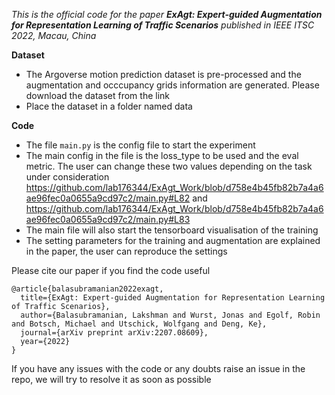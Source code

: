 *This is the official code for the paper **ExAgt: Expert-guided Augmentation for Representation Learning of Traffic Scenarios** published in IEEE ITSC 2022, Macau, China*


**Dataset**

* The Argoverse motion prediction dataset is pre-processed and the augmentation and occcupancy grids information are generated. Please download the dataset from the link <link>
* Place the dataset in a folder named data 

**Code**
* The file `main.py` is the config file to start the experiment
* The main config in the file is the loss_type to be used and the eval metric. The user can change these two values depending on the task under consideration https://github.com/lab176344/ExAgt_Work/blob/d758e4b45fb82b7a4a6ae96fec0a0655a9cd97c2/main.py#L82 and https://github.com/lab176344/ExAgt_Work/blob/d758e4b45fb82b7a4a6ae96fec0a0655a9cd97c2/main.py#L83
* The main file will also start the tensorboard visualisation of the training
* The setting parameters for the training and augmentation are explained in the paper, the user can reproduce the settings


Please cite our paper if you find the code useful
```
@article{balasubramanian2022exagt,
  title={ExAgt: Expert-guided Augmentation for Representation Learning of Traffic Scenarios},
  author={Balasubramanian, Lakshman and Wurst, Jonas and Egolf, Robin and Botsch, Michael and Utschick, Wolfgang and Deng, Ke},
  journal={arXiv preprint arXiv:2207.08609},
  year={2022}
}
```

If you have any issues with the code or any doubts raise an issue in the repo, we will try to resolve it as soon as possible

